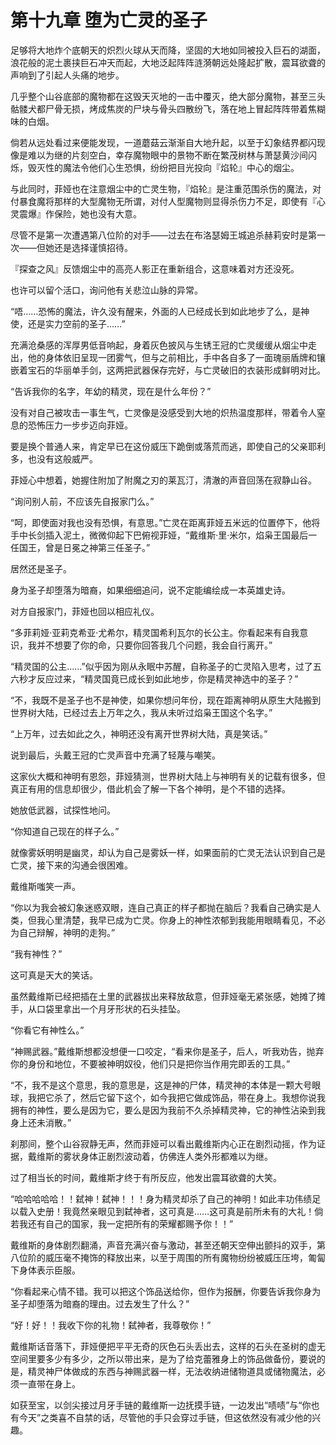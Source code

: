 # 第十九章 堕为亡灵的圣子

足够将大地炸个底朝天的炽烈火球从天而降，坚固的大地如同被投入巨石的湖面，浪花般的泥土裹挟巨石冲天而起，大地泛起阵阵涟漪朝远处隆起扩散，震耳欲聋的声响到了引起人头痛的地步。

几乎整个山谷底部的魔物都在这毁天灭地的一击中覆灭，绝大部分魔物，甚至三头骷髅犬都尸骨无损，烤成焦炭的尸块与骨头四散纷飞，落在地上冒起阵阵带着焦糊味的白烟。

倘若从远处看过来便能发现，一道蘑菇云渐渐自大地升起，以至于幻象结界都闪现像是难以为继的片刻空白，幸存魔物眼中的景物不断在繁茂树林与萧瑟黄沙间闪烁，毁灭性的魔法令他们心生恐惧，纷纷把目光投向『焰轮』中心的烟尘。

与此同时，菲娅也在注意烟尘中的亡灵生物，『焰轮』是注重范围杀伤的魔法，对付暴食魔将那样的大型魔物无所谓，对付人型魔物则显得杀伤力不足，即使有『心灵震爆』作保险，她也没有大意。

尽管不是第一次遭遇第八位阶的对手——过去在布洛瑟姆王城追杀赫莉安时是第一次——但她还是选择谨慎招待。

『探查之风』反馈烟尘中的高亮人影正在重新组合，这意味着对方还没死。

也许可以留个活口，询问他有关悲泣山脉的异常。

“唔……恐怖的魔法，许久没有醒来，外面的人已经成长到如此地步了么，是神使，还是实力空前的圣子……”

充满沧桑感的浑厚男低音响起，身着灰色披风与生锈王冠的亡灵缓缓从烟尘中走出，他的身体依旧呈现一团雾气，但与之前相比，手中各自多了一面瑰丽盾牌和镶嵌着宝石的华丽单手剑，这两把武器保存完好，与亡灵破旧的衣装形成鲜明对比。

“告诉我你的名字，年幼的精灵，现在是什么年份？”

没有对自己被攻击一事生气，亡灵像是没感受到大地的炽热温度那样，带着令人窒息的恐怖压力一步步迈向菲娅。

要是换个普通人来，肯定早已在这份威压下跪倒或落荒而逃，即使自己的父亲耶利多，也没有这般威严。

菲娅心中想着，她握住附加了附魔之刃的莱瓦汀，清澈的声音回荡在寂静山谷。

“询问别人前，不应该先自报家门么。”

“呵，即使面对我也没有恐惧，有意思。”亡灵在距离菲娅五米远的位置停下，他将手中长剑插入泥土，微微仰起下巴俯视菲娅，“戴维斯·里·米尔，焰枭王国最后一任国王，曾是日冕之神第三任圣子。”

居然还是圣子。

身为圣子却堕落为暗裔，如果细细追问，说不定能编绘成一本英雄史诗。

对方自报家门，菲娅也回以相应礼仪。

“多菲莉娅·亚莉克希亚·尤希尔，精灵国希利瓦尔的长公主。你看起来有自我意识，我并不想要了你的命，只要你回答我几个问题，我会自行离开。”

“精灵国的公主……”似乎因为刚从永眠中苏醒，自称圣子的亡灵陷入思考，过了五六秒才反应过来，“精灵国竟已成长到如此地步，你是精灵神选中的圣子？”

“不，我既不是圣子也不是神使，如果你想问年份，现在距离神明从原生大陆搬到世界树大陆，已经过去上万年之久，我从未听过焰枭王国这个名字。”

“上万年，过去如此之久，神明还没有离开世界树大陆，真是笑话。”

说到最后，头戴王冠的亡灵声音中充满了轻蔑与嘲笑。

这家伙大概和神明有恩怨，菲娅猜测，世界树大陆上与神明有关的记载有很多，但真正有用的信息却很少，借此机会了解一下各个神明，是个不错的选择。

她放低武器，试探性地问。

“你知道自己现在的样子么。”

就像雾妖明明是幽灵，却认为自己是雾妖一样，如果面前的亡灵无法认识到自己是亡灵，接下来的沟通会很困难。

戴维斯嗤笑一声。

“你以为我会被幻象迷惑双眼，连自己真正的样子都抛在脑后？我看自己确实是人类，但我心里清楚，我早已成为亡灵。你身上的神性浓郁到我能用眼睛看见，不必为自己辩解，神明的走狗。”

“我有神性？”

这可真是天大的笑话。

虽然戴维斯已经把插在土里的武器拔出来释放敌意，但菲娅毫无紧张感，她摊了摊手，从口袋里拿出一个月牙形状的石头挂坠。

“你看它有神性么。”

“神赐武器。”戴维斯想都没想便一口咬定，“看来你是圣子，后人，听我劝告，抛弃你的身份和地位，不要被神明奴役，他们只是把你当作用完即丢的工具。”

“不，我不是这个意思，我的意思是，这是神的尸体，精灵神的本体是一颗大号眼球，我把它杀了，然后它留下这个，如今我把它做成饰品，带在身上。我想你说我拥有的神性，要么是因为它，要么是因为我前不久杀掉精灵神，它的神性沾染到我身上还未消散。”

刹那间，整个山谷寂静无声，然而菲娅可以看出戴维斯内心正在剧烈动摇，作为证据，戴维斯的雾状身体正剧烈波动着，仿佛连人类外形都难以为继。

过了相当长的时间，戴维斯才终于有所反应，他发出震耳欲聋的大笑。

“哈哈哈哈哈！！弑神！弑神！！！身为精灵却杀了自己的神明！如此丰功伟绩足以载入史册！我竟然亲眼见到弑神者，这可真是……这可真是前所未有的大礼！倘若我还有自己的国家，我一定把所有的荣耀都赐予你！！”

戴维斯的身体剧烈翻涌，声音充满兴奋与激动，甚至还朝天空伸出颤抖的双手，第八位阶的威压毫不掩饰的释放出来，以至于周围的所有魔物纷纷被威压压垮，匍匐下身体表示臣服。

“你看起来心情不错。我可以把这个饰品送给你，但作为报酬，你要告诉我你身为圣子却堕落为暗裔的理由。过去发生了什么？”

“好！好！！我收下你的礼物！弑神者，我尊敬你！”

戴维斯话音落下，菲娅便把平平无奇的灰色石头丢出去，这样的石头在圣树的虚无空间里要多少有多少，之所以带出来，是为了给克蕾雅身上的饰品做备份，要说的是，精灵神尸体做成的东西与神赐武器一样，无法收纳进储物道具或储物魔法，必须一直带在身上。

如获至宝，以剑尖接过月牙手链的戴维斯一边抚摸手链，一边发出“啧啧”与“你也有今天”之类喜不自禁的话，尽管他的手只会穿过手链，但这依然没有减少他的兴趣。
